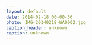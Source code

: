 ```yaml
---
layout: default
date: 2014-02-18 00-00-36
photo: IMG-20140218-WA0002.jpg
caption_header: unknown
caption: unknown
---
```

